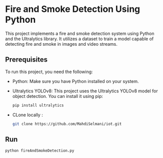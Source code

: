 # Fire and Smoke Detection Using Python

This project implements a fire and smoke detection system using Python and the Ultralytics library. It utilizes a dataset to train a model capable of detecting fire and smoke in images and video streams.

## Prerequisites

To run this project, you need the following:

- Python: Make sure you have Python installed on your system.

- Ultralytics YOLOv8: This project uses the Ultralytics YOLOv8 model for object detection. You can install it using pip:
  ```bash
  pip install ultralytics

- CLone locally :
  ```bash
  git clone https://github.com/MahdiSelmani/iot.git

## Run
  ```bash
  python fireAndSmokeDetection.py


